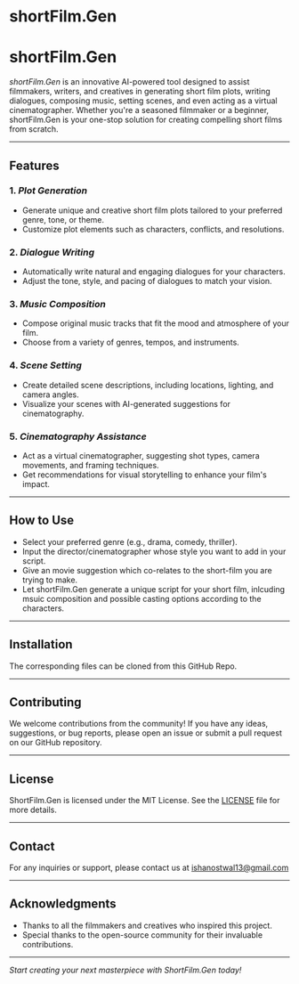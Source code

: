 # shortFilm.Gen
# shortFilm.Gen

*shortFilm.Gen* is an innovative AI-powered tool designed to assist filmmakers, writers, and creatives in generating short film plots, writing dialogues, composing music, setting scenes, and even acting as a virtual cinematographer. Whether you're a seasoned filmmaker or a beginner, shortFilm.Gen is your one-stop solution for creating compelling short films from scratch.

---

## Features

### 1. *Plot Generation*
   - Generate unique and creative short film plots tailored to your preferred genre, tone, or theme.
   - Customize plot elements such as characters, conflicts, and resolutions.

### 2. *Dialogue Writing*
   - Automatically write natural and engaging dialogues for your characters.
   - Adjust the tone, style, and pacing of dialogues to match your vision.

### 3. *Music Composition*
   - Compose original music tracks that fit the mood and atmosphere of your film.
   - Choose from a variety of genres, tempos, and instruments.

### 4. *Scene Setting*
   - Create detailed scene descriptions, including locations, lighting, and camera angles.
   - Visualize your scenes with AI-generated suggestions for cinematography.

### 5. *Cinematography Assistance*
   - Act as a virtual cinematographer, suggesting shot types, camera movements, and framing techniques.
   - Get recommendations for visual storytelling to enhance your film's impact.

---

## How to Use
- Select your preferred genre (e.g., drama, comedy, thriller).
- Input the director/cinematographer whose style you want to add in your script.
- Give an movie suggestion which co-relates to the short-film you are trying to make.
- Let shortFilm.Gen generate a unique script for your short film, inlcuding msuic composition and possible casting options according to the characters.

---

## Installation

The corresponding files can be cloned from this GitHub Repo.

---


## Contributing

We welcome contributions from the community! If you have any ideas, suggestions, or bug reports, please open an issue or submit a pull request on our GitHub repository.

---

## License

ShortFilm.Gen is licensed under the MIT License. See the [LICENSE](LICENSE) file for more details.

---

## Contact

For any inquiries or support, please contact us at ishanostwal13@gmail.com

---

## Acknowledgments

- Thanks to all the filmmakers and creatives who inspired this project.
- Special thanks to the open-source community for their invaluable contributions.

---

*Start creating your next masterpiece with ShortFilm.Gen today!* 
